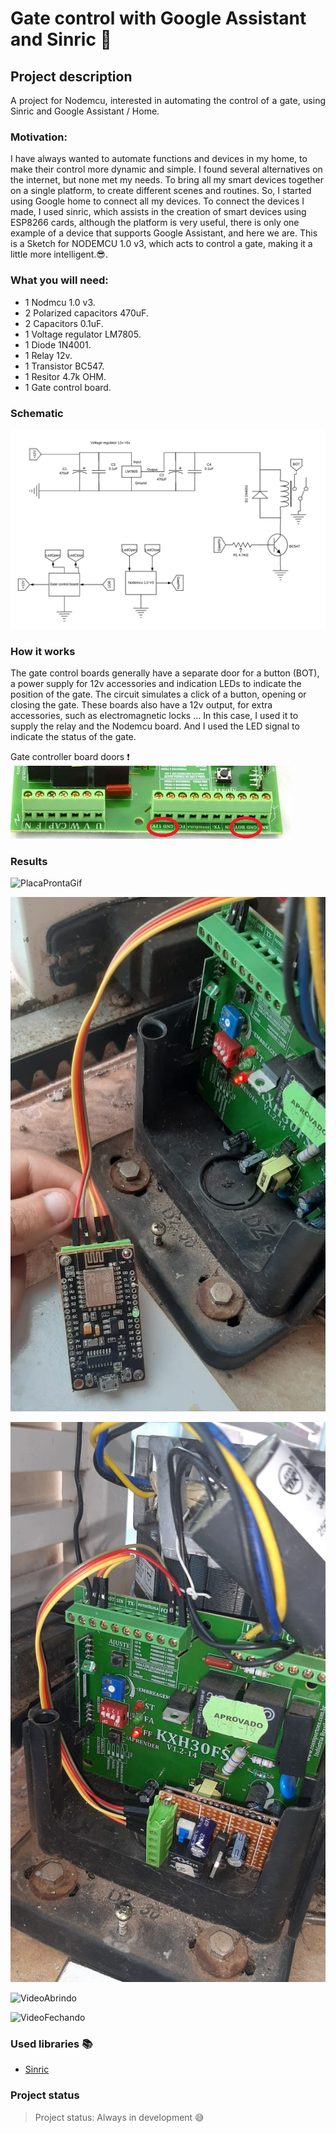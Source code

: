 # Gate control with Google Assistant and Sinric :door:
## Project description
<p align="justify"> A project for Nodemcu, interested in automating the control of a gate, using Sinric and Google Assistant / Home. </p>

### Motivation:
I have always wanted to automate functions and devices in my home, to make their control more dynamic and simple. I found several alternatives on the internet, but none met my needs. To bring all my smart devices together on a single platform, to create different scenes and routines. So, I started using Google home to connect all my devices. To connect the devices I made, I used sinric, which assists in the creation of smart devices using ESP8266 cards, although the platform is very useful, there is only one example of a device that supports Google Assistant, and here we are. This is a Sketch for NODEMCU 1.0 v3, which acts to control a gate, making it a little more intelligent.:sunglasses:.

### What you will need:
 - 1 Nodmcu 1.0 v3.
 - 2 Polarized capacitors 470uF.
 - 2 Capacitors 0.1uF.
 - 1 Voltage regulator LM7805.
 - 1 Diode 1N4001.
 - 1 Relay 12v.
 - 1 Transistor BC547.
 - 1 Resitor 4.7k OHM.
 - 1 Gate control board.

### Schematic 

 ![Esquema](https://github.com/SamueldaCostaAraujoNunes/Gate-control-with-google-assistant/blob/master/src/Schematic.png)
 
 
### How it works
The gate control boards generally have a separate door for a button (BOT), a power supply for 12v accessories and indication LEDs to indicate the position of the gate. The circuit simulates a click of a button, opening or closing the gate. These boards also have a 12v output, for extra accessories, such as electromagnetic locks ... In this case, I used it to supply the relay and the Nodemcu board. And I used the LED signal to indicate the status of the gate.

Gate controller board doors :exclamation:
 ![Saidas](https://github.com/SamueldaCostaAraujoNunes/Gate-control-with-google-assistant/blob/master/src/GateBoard.png)

### Results
![PlacaProntaGif](https://github.com/SamueldaCostaAraujoNunes/Gate-control-with-google-assistant/blob/master/src/GateVideo.gif)

![PlacaPronta](https://github.com/SamueldaCostaAraujoNunes/Gate-control-with-google-assistant/blob/master/src/PlacaPronta.png)

![FotoDaPlaca](https://github.com/SamueldaCostaAraujoNunes/Gate-control-with-google-assistant/blob/master/src/ProntoNoPortao.jpeg)

![VideoAbrindo](https://github.com/SamueldaCostaAraujoNunes/Gate-control-with-google-assistant/blob/master/src/Abrindo.gif)

![VideoFechando](https://github.com/SamueldaCostaAraujoNunes/Gate-control-with-google-assistant/blob/master/src/Fechando.gif)
 
### Used libraries :books:
 - [Sinric](https://github.com/kakopappa/sinric)
 
### Project status
 > Project status: Always in development :sweat_smile:
